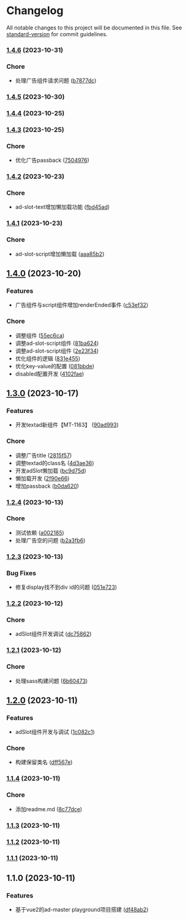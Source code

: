 # Changelog

All notable changes to this project will be documented in this file. See [standard-version](https://github.com/conventional-changelog/standard-version) for commit guidelines.

### [1.4.6](https://presslogic/Presslogic-Media/ad-master/compare/v1.4.5...v1.4.6) (2023-10-31)


### Chore

* 处理广告组件请求问题 ([b7877dc](https://presslogic/Presslogic-Media/ad-master/commit/b7877dc03eb91bde6281ae39b44b2184bb9c5508))

### [1.4.5](https://presslogic/Presslogic-Media/ad-master/compare/v1.4.4...v1.4.5) (2023-10-30)

### [1.4.4](https://presslogic/Presslogic-Media/ad-master/compare/v1.4.3...v1.4.4) (2023-10-25)

### [1.4.3](https://presslogic/Presslogic-Media/ad-master/compare/v1.4.2...v1.4.3) (2023-10-25)


### Chore

* 优化广告passback ([7504976](https://presslogic/Presslogic-Media/ad-master/commit/7504976a2ad009920b583e3c94d1b0baee97e543))

### [1.4.2](https://presslogic/Presslogic-Media/ad-master/compare/v1.4.1...v1.4.2) (2023-10-23)


### Chore

* ad-slot-text增加懒加载功能 ([fbd45ad](https://presslogic/Presslogic-Media/ad-master/commit/fbd45ad505071b6050b66e08fffab68949ace718))

### [1.4.1](https://presslogic/Presslogic-Media/ad-master/compare/v1.4.0...v1.4.1) (2023-10-23)


### Chore

* ad-slot-script增加懒加载 ([aaa85b2](https://presslogic/Presslogic-Media/ad-master/commit/aaa85b2d9b56e14ff95aa604f0d01ffc5e54212f))

## [1.4.0](https://presslogic/Presslogic-Media/ad-master/compare/v1.3.0...v1.4.0) (2023-10-20)


### Features

* 广告组件与script组件增加renderEnded事件 ([c53ef32](https://presslogic/Presslogic-Media/ad-master/commit/c53ef3241fd3d434ec1be7f80ddb912a5d58e5d9))


### Chore

* 调整组件 ([55ec6ca](https://presslogic/Presslogic-Media/ad-master/commit/55ec6cae8ff6a19857b9032751a8352dbc00e91f))
* 调整ad-slot-script组件 ([81ba624](https://presslogic/Presslogic-Media/ad-master/commit/81ba62456e0a6c38403e15e6b0e16d83c2b74905))
* 调整ad-slot-script组件 ([2e23f34](https://presslogic/Presslogic-Media/ad-master/commit/2e23f34fa446764d16ea4b5883272168310c54a4))
* 优化组件的逻辑 ([831e455](https://presslogic/Presslogic-Media/ad-master/commit/831e455d3c17fb77e6c032883961a0a3566a8c11))
* 优化key-value的配置 ([081bbde](https://presslogic/Presslogic-Media/ad-master/commit/081bbdedae165377766d4937219ed6170b6a5a73))
* disabled配置开发 ([4102fae](https://presslogic/Presslogic-Media/ad-master/commit/4102fae84d1ea5f1a85a91a984b12d4e811a124a))

## [1.3.0](https://presslogic/Presslogic-Media/ad-master/compare/v1.2.4...v1.3.0) (2023-10-17)


### Features

* 开发textad新组件【MT-1163】 ([90ad993](https://presslogic/Presslogic-Media/ad-master/commit/90ad993cabf2c1683a359b5e0a8cd3cfd6427fbe))


### Chore

* 调整广告title ([2815f57](https://presslogic/Presslogic-Media/ad-master/commit/2815f570a346e4ebc0d70979d065f69a9a9aa13a))
* 调整textad的class名 ([4d3ae36](https://presslogic/Presslogic-Media/ad-master/commit/4d3ae36a0fa5edfc77d438057660f435e27122d5))
* 开发adSlot懒加载 ([bc9d75d](https://presslogic/Presslogic-Media/ad-master/commit/bc9d75d44f399993eabd3691b5970fa9c08e6640))
* 懒加载开发 ([2f90e66](https://presslogic/Presslogic-Media/ad-master/commit/2f90e66dda92c8e0c88f41e807fdc030aafecb8b))
* 增加passback ([b0da620](https://presslogic/Presslogic-Media/ad-master/commit/b0da620bfdd4d08e30cf83ccdf1e2a17d15ae995))

### [1.2.4](https://presslogic/Presslogic-Media/ad-master/compare/v1.2.3...v1.2.4) (2023-10-13)


### Chore

* 测试依赖 ([a002185](https://presslogic/Presslogic-Media/ad-master/commit/a002185149d2e573418430052c9b7fc9cca7b42c))
* 处理广告空的问题 ([b2a3fb6](https://presslogic/Presslogic-Media/ad-master/commit/b2a3fb64e6e3de5014d012e2b2131f4e4256a22e))

### [1.2.3](https://presslogic/Presslogic-Media/ad-master/compare/v1.2.2...v1.2.3) (2023-10-13)


### Bug Fixes

* 修复display找不到div id的问题 ([051e723](https://presslogic/Presslogic-Media/ad-master/commit/051e723ef01c731a449f456ca883e9d1283c7ed3))

### [1.2.2](https://presslogic/Presslogic-Media/ad-master/compare/v1.2.1...v1.2.2) (2023-10-12)


### Chore

* adSlot组件开发调试 ([dc75862](https://presslogic/Presslogic-Media/ad-master/commit/dc75862b8b8f2db74f0d08497d3d0e1257f1b5fc))

### [1.2.1](https://presslogic/Presslogic-Media/ad-master/compare/v1.2.0...v1.2.1) (2023-10-12)


### Chore

* 处理sass构建问题 ([6b60473](https://presslogic/Presslogic-Media/ad-master/commit/6b6047306e49fee78debd170aac75bd5378d47e1))

## [1.2.0](https://presslogic/Presslogic-Media/ad-master/compare/v1.1.4...v1.2.0) (2023-10-11)


### Features

* adSlot组件开发与调试 ([1c082c1](https://presslogic/Presslogic-Media/ad-master/commit/1c082c1290a0680427645f1f8df7dc84dbd54c51))


### Chore

* 构建保留类名 ([dff567e](https://presslogic/Presslogic-Media/ad-master/commit/dff567ea37795861209df5b8689187d5ce4a90a5))

### [1.1.4](https://presslogic/Presslogic-Media/ad-master/compare/v1.1.3...v1.1.4) (2023-10-11)


### Chore

* 添加readme.md ([8c77dce](https://presslogic/Presslogic-Media/ad-master/commit/8c77dceb20dd7b3cbb72532e2df11e1d736835c0))

### [1.1.3](https://presslogic/Presslogic-Media/ad-master/compare/v1.1.2...v1.1.3) (2023-10-11)

### [1.1.2](https://presslogic/Presslogic-Media/ad-master/compare/v1.1.1...v1.1.2) (2023-10-11)

### [1.1.1](https://presslogic/Presslogic-Media/ad-master/compare/v1.1.0...v1.1.1) (2023-10-11)

## 1.1.0 (2023-10-11)


### Features

* 基于vue2的ad-master playground项目搭建 ([df48ab2](https://presslogic/Presslogic-Media/ad-master/commit/df48ab2c42d9d056251419a610de4f9791d62fee))
